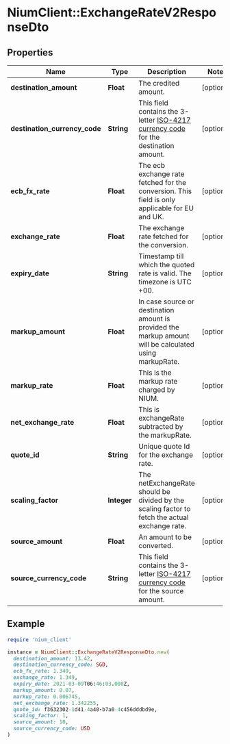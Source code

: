# NiumClient::ExchangeRateV2ResponseDto

## Properties

| Name | Type | Description | Notes |
| ---- | ---- | ----------- | ----- |
| **destination_amount** | **Float** | The credited amount. | [optional] |
| **destination_currency_code** | **String** | This field contains the 3-letter [ISO-4217 currency code](https://www.iso.org/iso-4217-currency-codes.html) for the destination amount. | [optional] |
| **ecb_fx_rate** | **Float** | The ecb exchange rate fetched for the conversion. This field is only applicable for EU and UK. | [optional] |
| **exchange_rate** | **Float** | The exchange rate fetched for the conversion. | [optional] |
| **expiry_date** | **String** | Timestamp till which the quoted rate is valid. The timezone is UTC +00. | [optional] |
| **markup_amount** | **Float** | In case source or destination amount is provided the markup amount will be calculated using markupRate. | [optional] |
| **markup_rate** | **Float** | This is the markup rate charged by NIUM. | [optional] |
| **net_exchange_rate** | **Float** | This is exchangeRate subtracted by the markupRate. | [optional] |
| **quote_id** | **String** | Unique quote Id for the exchange rate. | [optional] |
| **scaling_factor** | **Integer** | The netExchangeRate should be divided by the scaling factor to fetch the actual exchange rate. | [optional] |
| **source_amount** | **Float** | An amount to be converted. | [optional] |
| **source_currency_code** | **String** | This field contains the 3-letter [ISO-4217 currency code](https://www.iso.org/iso-4217-currency-codes.html) for the source amount. | [optional] |

## Example

```ruby
require 'nium_client'

instance = NiumClient::ExchangeRateV2ResponseDto.new(
  destination_amount: 13.42,
  destination_currency_code: SGD,
  ecb_fx_rate: 1.349,
  exchange_rate: 1.349,
  expiry_date: 2021-03-09T06:46:03.000Z,
  markup_amount: 0.07,
  markup_rate: 0.006745,
  net_exchange_rate: 1.342255,
  quote_id: f3632302-1d41-4a40-b7a0-4c456dddbd9e,
  scaling_factor: 1,
  source_amount: 10,
  source_currency_code: USD
)
```

